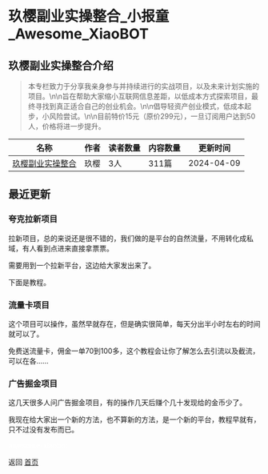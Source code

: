 # 玖樱副业实操整合_小报童_Awesome_XiaoBOT

## 玖樱副业实操整合介绍
> 本专栏致力于分享我亲身参与并持续进行的实战项目，以及未来计划实施的项目。\n\n旨在帮助大家缩小互联网信息差距，以低成本方式探索项目，最终寻找到真正适合自己的创业机会。\n\n倡导轻资产创业模式，低成本起步，小风险尝试。\n\n目前特价15元（原价299元），一旦订阅用户达到50人，价格将进一步提升。  
  


|名称|作者|读者数量|内容数量|更新时间|
|---|---|---|---|---|
|[玖樱副业实操整合](https://xiaobot.net/p/jiuying?refer=0b133df9-27dc-423b-8101-639049001c13)|玖樱|3人|311篇|2024-04-09|

## 最近更新
### 夸克拉新项目

拉新项目，总的来说还是很不错的，我们做的是平台的自然流量，不用转化成私域，有人看到点进来直接拿票票。

需要用到一个拉新平台，这边给大家发出来了。

下面是教程。

### 流量卡项目

这个项目可以操作，虽然早就存在，但是确实很简单，每天分出半小时左右的时间就可以了。

免费送流量卡，佣金一单70到100多，这个教程会让你了解怎么去引流以及截流，可以在各......

### 广告掘金项目

这几天很多人问广告掘金项目，有的操作几天后赚个几十发现给的金币少了。

我现在给大家出一个新的方法，也不算新的方法，是一个新的平台，教程早就有，只不过没有发布而已。


<a href="https://github.com/Reno9527/awesome-xiaobot" style="color: white; text-decoration: none;">awesome-xiaobot</a>

返回 [首页](../README.md)
